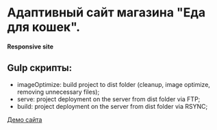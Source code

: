 # Адаптивный сайт магазина "Еда для кошек".
#### Responsive site



## Gulp скрипты:
* imageOptimize: build project to dist folder (cleanup, image optimize, removing unnecessary files);
* serve: project deployment on the server from dist folder via FTP;
* build: project deployment on the server from dist folder via RSYNC;

[Демо сайта](https://rampelstillskin.github.io/cat-food.github.io/build/)
